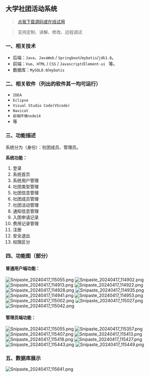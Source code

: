 ## 大学社团活动系统

> [点我下载源码或在线试用](https://www.notmaker.com/detail/5c8c0f83592e48f7b9abeee64334a25e/ghbnew) 

> 支持定制、讲解、修改、远程调试


### 一、相关技术
- 后端：`Java`、`JavaWeb` / `Springboot`/`mybatis`/`jdk1.8`。
- 前端：`Vue`、`HTML` / `CSS` / `Javascript`/`Element-ui ` 等。
- 数据库：`MySQL8.0`/`mybatis`

### 二、相关软件（列出的软件其一均可运行）
- `IDEA`
- `Eclipse`
- `Visual Studio Code(VScode)`
- `Navicat`
- `前端环境node14`
- 等

### 三、功能描述
系统分为（身份）：社团成员、管理员。

**系统功能：**
1. 登录
2. 系统首页
3. 系统用户管理
4. 社团类型管理
5. 社团信息管理
6. 社团成员管理
7. 社团活动管理
8. 通知信息管理
9. 入团申请记录
10. 费用记录管理
11. 注册
12. 安全退出
13. 权限区分


### 四、功能图（部分）

#### 普通用户端功能：
![Snipaste_20240417_115055.png](https://store.ptcc9.top/notmaker/user_upload/3bd80f18ce8947948de216e157f71105/2024-04-17%2011:51:13_Snipaste_2024-04-17_11-50-55.png)
![Snipaste_20240417_114902.png](https://store.ptcc9.top/notmaker/user_upload/3bd80f18ce8947948de216e157f71105/2024-04-17%2011:51:40_Snipaste_2024-04-17_11-49-02.png)
![Snipaste_20240417_114913.png](https://store.ptcc9.top/notmaker/user_upload/3bd80f18ce8947948de216e157f71105/2024-04-17%2011:51:47_Snipaste_2024-04-17_11-49-13.png)
![Snipaste_20240417_114922.png](https://store.ptcc9.top/notmaker/user_upload/3bd80f18ce8947948de216e157f71105/2024-04-17%2011:51:51_Snipaste_2024-04-17_11-49-22.png)
![Snipaste_20240417_114928.png](https://store.ptcc9.top/notmaker/user_upload/3bd80f18ce8947948de216e157f71105/2024-04-17%2011:51:59_Snipaste_2024-04-17_11-49-28.png)
![Snipaste_20240417_114935.png](https://store.ptcc9.top/notmaker/user_upload/3bd80f18ce8947948de216e157f71105/2024-04-17%2011:52:04_Snipaste_2024-04-17_11-49-35.png)
![Snipaste_20240417_114941.png](https://store.ptcc9.top/notmaker/user_upload/3bd80f18ce8947948de216e157f71105/2024-04-17%2011:52:10_Snipaste_2024-04-17_11-49-41.png)
![Snipaste_20240417_114953.png](https://store.ptcc9.top/notmaker/user_upload/3bd80f18ce8947948de216e157f71105/2024-04-17%2011:52:14_Snipaste_2024-04-17_11-49-53.png)
![Snipaste_20240417_115002.png](https://store.ptcc9.top/notmaker/user_upload/3bd80f18ce8947948de216e157f71105/2024-04-17%2011:52:18_Snipaste_2024-04-17_11-50-02.png)
![Snipaste_20240417_115027.png](https://store.ptcc9.top/notmaker/user_upload/3bd80f18ce8947948de216e157f71105/2024-04-17%2011:52:23_Snipaste_2024-04-17_11-50-27.png)![Snipaste_20240417_115042.png](https://store.ptcc9.top/notmaker/user_upload/3bd80f18ce8947948de216e157f71105/2024-04-17%2011:52:28_Snipaste_2024-04-17_11-50-42.png)
#### 管理员端功能：
![Snipaste_20240417_115055.png](https://store.ptcc9.top/notmaker/user_upload/3bd80f18ce8947948de216e157f71105/2024-04-17%2011:55:31_Snipaste_2024-04-17_11-50-55.png)
![Snipaste_20240417_115357.png](https://store.ptcc9.top/notmaker/user_upload/3bd80f18ce8947948de216e157f71105/2024-04-17%2011:55:36_Snipaste_2024-04-17_11-53-57.png)
![Snipaste_20240417_115407.png](https://store.ptcc9.top/notmaker/user_upload/3bd80f18ce8947948de216e157f71105/2024-04-17%2011:55:41_Snipaste_2024-04-17_11-54-07.png)
![Snipaste_20240417_115413.png](https://store.ptcc9.top/notmaker/user_upload/3bd80f18ce8947948de216e157f71105/2024-04-17%2011:55:51_Snipaste_2024-04-17_11-54-13.png)
![Snipaste_20240417_115418.png](https://store.ptcc9.top/notmaker/user_upload/3bd80f18ce8947948de216e157f71105/2024-04-17%2011:55:56_Snipaste_2024-04-17_11-54-18.png)
![Snipaste_20240417_115427.png](https://store.ptcc9.top/notmaker/user_upload/3bd80f18ce8947948de216e157f71105/2024-04-17%2011:56:01_Snipaste_2024-04-17_11-54-27.png)
![Snipaste_20240417_115443.png](https://store.ptcc9.top/notmaker/user_upload/3bd80f18ce8947948de216e157f71105/2024-04-17%2011:56:05_Snipaste_2024-04-17_11-54-43.png)
![Snipaste_20240417_115449.png](https://store.ptcc9.top/notmaker/user_upload/3bd80f18ce8947948de216e157f71105/2024-04-17%2011:56:10_Snipaste_2024-04-17_11-54-49.png)
### 五、数据库展示
![Snipaste_20240417_115641.png](https://store.ptcc9.top/notmaker/user_upload/3bd80f18ce8947948de216e157f71105/2024-04-17%2011:56:57_Snipaste_2024-04-17_11-56-41.png)
